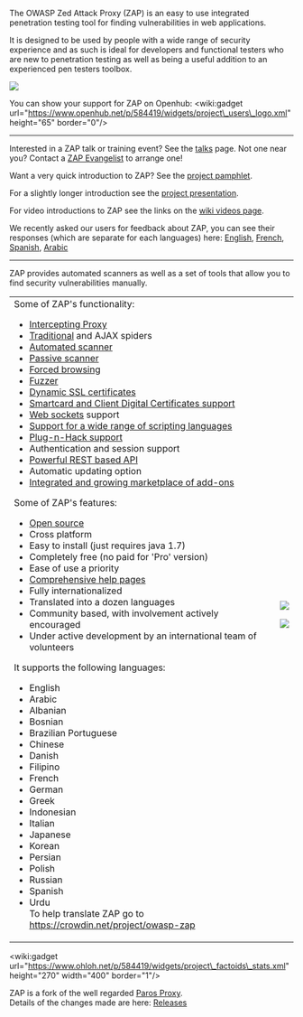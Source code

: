 The OWASP Zed Attack Proxy (ZAP) is an easy to use integrated penetration testing tool for finding vulnerabilities in web applications.

It is designed to be used by people with a wide range of security experience and as such is ideal for developers and functional testers who are new to penetration testing as well as being a useful addition to an experienced pen testers toolbox.

[![](https://raw.githubusercontent.com/wiki/zaproxy/zaproxy/images/ZAP-Download.png)](https://github.com/zaproxy/zaproxy/wiki/Downloads?tm=2)

You can show your support for ZAP on Openhub:
&lt;wiki:gadget url="https://www.openhub.net/p/584419/widgets/project\_users\_logo.xml" height="65" border="0"/&gt;


---


Interested in a ZAP talk or training event? See the [talks](https://www.owasp.org/index.php/OWASP_Zed_Attack_Proxy_Project#tab=Talks) page. Not one near you? Contact a [ZAP Evangelist](ZapEvangelists) to arrange one!

Want a very quick introduction to ZAP? See the [project pamphlet](https://www.owasp.org/index.php/File:Owasp_zap_flyer_v2.pdf).

For a slightly longer introduction see the [project presentation](https://www.owasp.org/images/c/c8/Conference_Style_slides_for_ZAP.ppt).

For video introductions to ZAP see the links on the [wiki videos page](https://github.com/zaproxy/zaproxy/wiki/Videos).

We recently asked our users for feedback about ZAP, you can see their responses (which are separate for each languages) here: [English](https://docs.google.com/forms/d/1lUPTYHe9CS5tropNStoRK9jVeZ7tWRywhBHDIZjE4cA/viewanalytics), [French](https://docs.google.com/forms/d/1JhUdp4cxZ3qRayYWz3JHOLSP7DPdBI-zgnFzDWxbX5A/viewanalytics), [Spanish](https://docs.google.com/forms/d/1xAKE3TCOaBrmFnyAVUr6NdTd3mKvu7g_uGriOcS2Ka4/viewanalytics), [Arabic](https://docs.google.com/forms/d/1qN3MlRcjQk9riIkdpfnJLkFd4cW5ALp136da08xvMaA/viewanalytics)



---


ZAP provides automated scanners as well as a set of tools that allow you to find security vulnerabilities manually.

<table>
<tr>
<td>
Some of ZAP's functionality:<br>
<ul><li><a href='HelpStartConceptsIntercept'>Intercepting Proxy</a>
</li><li><a href='HelpStartConceptsSpider'>Traditional</a> and AJAX spiders<br>
</li><li><a href='HelpStartConceptsAscan'>Automated scanner</a>
</li><li><a href='HelpStartConceptsPscan'>Passive scanner</a>
</li><li><a href='HelpStartConceptsBruteforce'>Forced browsing</a>
</li><li><a href='HelpStartConceptsFuzz'>Fuzzer</a>
</li><li><a href='HelpUiDialogsOptionsDynsslcert'>Dynamic SSL certificates</a>
</li><li><a href='SmartCards'>Smartcard and Client Digital Certificates support</a>
</li><li><a href='HelpAddonsWebsocketIntroduction'>Web sockets</a> support<br>
</li><li><a href='HelpAddonsScriptsScripts'>Support for a wide range of scripting languages</a>
</li><li><a href='HelpAddonsPlugnhackPlugnhack'>Plug-n-Hack support</a>
</li><li>Authentication and session support<br>
</li><li><a href='HelpStartConceptsApi'>Powerful REST based API</a>
</li><li>Automatic updating option<br>
</li><li><a href='https://code.google.com/p/zap-extensions/'>Integrated and growing marketplace of add-ons</a></li></ul>

Some of ZAP's features:<br>
<ul><li><a href='http://www.apache.org/licenses/LICENSE-2.0'>Open source</a>
</li><li>Cross platform<br>
</li><li>Easy to install (just requires java 1.7)<br>
</li><li>Completely free (no paid for 'Pro' version)<br>
</li><li>Ease of use a priority<br>
</li><li><a href='HelpIntro'>Comprehensive help pages</a>
</li><li>Fully internationalized<br>
</li><li>Translated into a dozen languages<br>
</li><li>Community based, with involvement actively encouraged<br>
</li><li>Under active development by an international team of volunteers</li></ul>

It supports the following languages:<br>
<ul><li>English<br>
</li><li>Arabic<br>
</li><li>Albanian<br>
</li><li>Bosnian<br>
</li><li>Brazilian Portuguese<br>
</li><li>Chinese<br>
</li><li>Danish<br>
</li><li>Filipino<br>
</li><li>French<br>
</li><li>German<br>
</li><li>Greek<br>
</li><li>Indonesian<br>
</li><li>Italian<br>
</li><li>Japanese<br>
</li><li>Korean<br>
</li><li>Persian<br>
</li><li>Polish<br>
</li><li>Russian<br>
</li><li>Spanish<br>
</li><li>Urdu<br>
To help translate ZAP go to <a href='https://crowdin.net/project/owasp-zap'>https://crowdin.net/project/owasp-zap</a></li></ul>

</td>
<td>
<a href='https://github.com/zaproxy/zaproxy/wiki/ScreenshotHelp'><img src='https://raw.githubusercontent.com/wiki/zaproxy/zaproxy/images/zap1-3fuzz-sm.jpg' /></a>

<a href='https://github.com/zaproxy/zaproxy/wiki/ScreenshotHistory'><img src='https://raw.githubusercontent.com/wiki/zaproxy/zaproxy/images/zap1-3historyfilter-sm.jpg' /></a>
</td>
</tr>
</table>

&lt;wiki:gadget url="https://www.ohloh.net/p/584419/widgets/project\_factoids\_stats.xml" height="270" width="400" border="1"/&gt;

ZAP is a fork of the well regarded [Paros Proxy](http://www.parosproxy.org/).<br>
Details of the changes made are here: <a href='HelpReleasesReleases'>Releases</a>